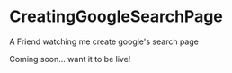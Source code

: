 # CreatingGoogleSearchPage
A Friend watching me create google's search page

Coming soon... want it to be live!
